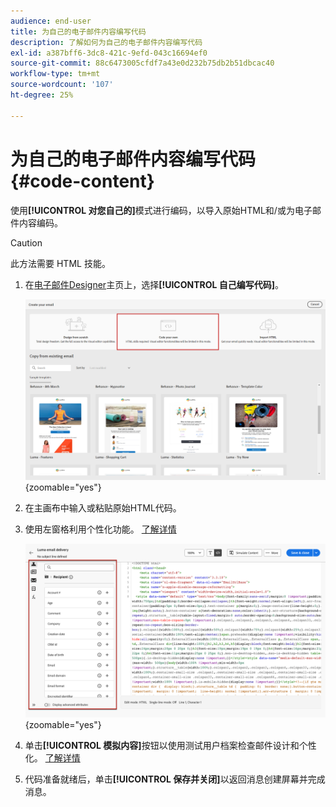 ```yaml
---
audience: end-user
title: 为自己的电子邮件内容编写代码
description: 了解如何为自己的电子邮件内容编写代码
exl-id: a387bff6-3dc8-421c-9efd-043c16694ef0
source-git-commit: 88c6473005cfdf7a43e0d232b75db2b51dbcac40
workflow-type: tm+mt
source-wordcount: '107'
ht-degree: 25%

---
```


# 为自己的电子邮件内容编写代码 {#code-content}

使用&#x200B;**[!UICONTROL 对您自己的]**&#x200B;模式进行编码，以导入原始HTML和/或为电子邮件内容编码。

>[!CAUTION]
>
>此方法需要 HTML 技能。

1. 在[电子邮件Designer](get-started-email-designer.md)主页上，选择&#x200B;**[!UICONTROL 自己编写代码]**。

   ![](assets/code-your-own.png){zoomable="yes"}

1. 在主画布中输入或粘贴原始HTML代码。

1. 使用左窗格利用个性化功能。 [了解详情](../personalization/gs-personalization.md)

   ![](assets/code-editor-personalization.png){zoomable="yes"}

1. 单击&#x200B;**[!UICONTROL 模拟内容]**&#x200B;按钮以使用测试用户档案检查邮件设计和个性化。 [了解详情](../preview-test/preview-test.md)

1. 代码准备就绪后，单击&#x200B;**[!UICONTROL 保存并关闭]**&#x200B;以返回消息创建屏幕并完成消息。
